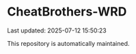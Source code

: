 # CheatBrothers-WRD

Last updated: 2025-07-12 15:50:23

This repository is automatically maintained.
